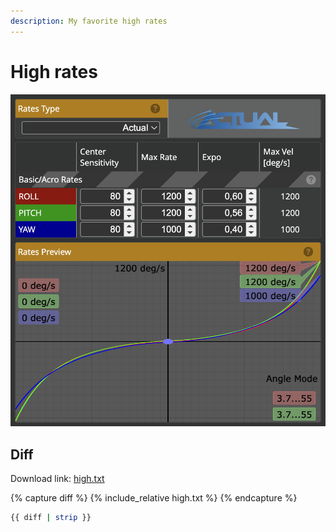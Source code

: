 ```yaml
---
description: My favorite high rates
---
```


# High rates

![HIgh Rates](./high.png)

## Diff

Download link: [high.txt](./high.txt)

{% capture diff %}
{% include_relative high.txt %}
{% endcapture %}

```sh
{{ diff | strip }}
```